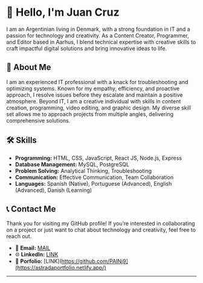 # 👋 Hello, I'm Juan Cruz

I am an Argentinian living in Denmark, with a strong foundation in IT and a passion for technology and creativity. As a Content Creator, Programmer, and Editor based in Aarhus, I blend technical expertise with creative skills to craft impactful digital solutions and bring innovative ideas to life.

## 🌟 **About Me**

I am an experienced IT professional with a knack for troubleshooting and optimizing systems. Known for my empathy, efficiency, and proactive approach, I resolve issues before they escalate and maintain a positive atmosphere. Beyond IT, I am a creative individual with skills in content creation, programming, video editing, and graphic design. My diverse skill set allows me to approach projects from multiple angles, delivering comprehensive solutions.


## 🛠️ **Skills**

- **Programming:** HTML, CSS, JavaScript, React JS, Node.js, Express
- **Database Management:** MySQL, PostgreSQL
- **Problem Solving:** Analytical Thinking, Troubleshooting
- **Communication:** Effective Communication, Team Collaboration
- **Languages:** Spanish (Native), Portuguese (Advanced), English (Advanced), Danish (Learning)


## 📞 **Contact Me**

Thank you for visiting my GitHub profile! If you’re interested in collaborating on a project or just want to chat about technology and creativity, feel free to reach out.

- 📧 **Email:** [MAIL](mailto:juancruzastradaduran80@gmail.com)
- 🌐 **LinkedIn:** [LINK](https://www.linkedin.com/in/juan-cruz-astrada-duran-7b5196219/)
- 👔 **Porfolio:** [LINK](https://github.com/PAINj9](https://astradaportfolio.netlify.app/)
---

